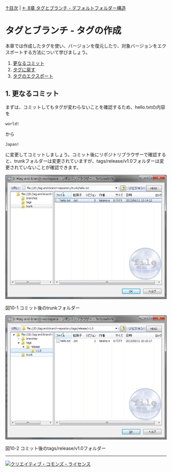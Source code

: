 [↑目次](README.md "目次") | [← 8章 タグとブランチ - デフォルトフォルダー構造](8.tag-and-branch-1.md "タグとブランチ - デフォルトフォルダー構造")

# タグとブランチ - タグの作成

本章では作成したタグを使い、バージョンを復元したり、対象バージョンをエクスポートする方法について学びましょう。

1. [更なるコミット](#commit-more)
1. [タグに戻す](#reset-to-tag)
1. [タグのエクスポート](#export-from-tag)

## <a name="checkout"></a>1. 更なるコミット

まずは、コミットしてもタグが変わらないことを確認するため、hello.txtの内容を

    world!

から

    Japan!

に変更してコミットしましょう。コミット後にリポジトリブラウザーで確認すると、trunkフォルダーは変更されていますが、tags/release/v1.0フォルダーは変更されていないことが確認できます。

![コミット後のtrunkフォルダー](images/chapter-10-1.jpg)

図10-1 コミット後のtrunkフォルダー

![コミット後のtags/release/v1.0フォルダー](images/chapter-10-2.jpg)

図10-2 コミット後のtags/release/v1.0フォルダー

----------

<a rel="license" href="http://creativecommons.org/licenses/by-sa/3.0/deed.ja"><img alt="クリエイティブ・コモンズ・ライセンス" style="border-width:0" src="http://i.creativecommons.org/l/by-sa/3.0/88x31.png" /></a>
